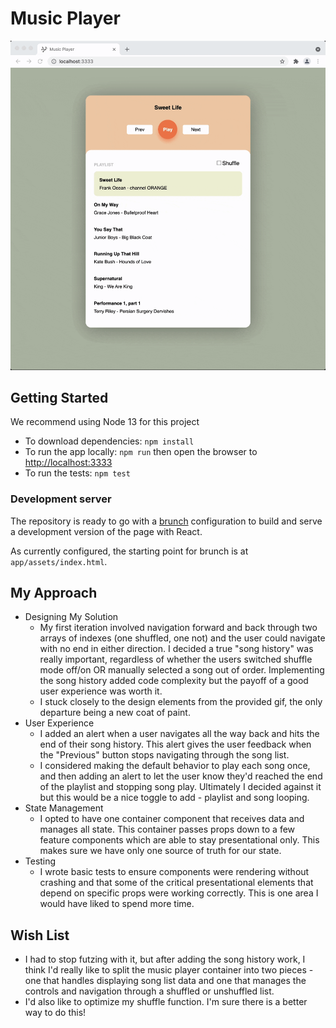 # Music Player

![music player](/music-player.gif)

## Getting Started

We recommend using Node 13 for this project

- To download dependencies: `npm install`
- To run the app locally: `npm run` then open the browser to [http://localhost:3333](http://localhost:3333/)
- To run the tests: `npm test`

### Development server

The repository is ready to go with a [brunch](https://brunch.io/) configuration to build and serve a development version of the page with React.

As currently configured, the starting point for brunch is at `app/assets/index.html`.

## My Approach

- Designing My Solution
  - My first iteration involved navigation forward and back through two arrays of indexes (one shuffled, one not) and the user could navigate with no end in either direction. I decided a true "song history" was really important, regardless of whether the users switched shuffle mode off/on OR manually selected a song out of order. Implementing the song history added code complexity but the payoff of a good user experience was worth it.
  - I stuck closely to the design elements from the provided gif, the only departure being a new coat of paint.
- User Experience
  - I added an alert when a user navigates all the way back and hits the end of their song history. This alert gives the user feedback when the "Previous" button stops navigating through the song list.
  - I considered making the default behavior to play each song once, and then adding an alert to let the user know they'd reached the end of the playlist and stopping song play. Ultimately I decided against it but this would be a nice toggle to add - playlist and song looping.
- State Management
  - I opted to have one container component that receives data and manages all state. This container passes props down to a few feature components which are able to stay presentational only. This makes sure we have only one source of truth for our state.
- Testing
  - I wrote basic tests to ensure components were rendering without crashing and that some of the critical presentational elements that depend on specific props were working correctly. This is one area I would have liked to spend more time.

## Wish List

- I had to stop futzing with it, but after adding the song history work, I think I'd really like to split the music player container into two pieces - one that handles displaying song list data and one that manages the controls and navigation through a shuffled or unshuffled list.
- I'd also like to optimize my shuffle function. I'm sure there is a better way to do this!

